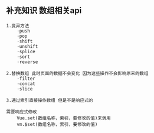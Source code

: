 ##  补充知识 数组相关api
    1.变异方法
        ·push
        ·pop
        ·shift
        ·unshift
        ·splice
        ·sort
        ·reverse

    2.替换数组 此时页面的数据不会变化 因为这些操作不会影响原来的数组
        ·filter
        ·concat
        ·slice

    3.通过索引直接操作数组 但是不是响应式的
    
    需要响应式修改
        Vue.set(数组名称，索引，要修改的值)来调用
        vm.$set(数组名称，索引，要修改的值)